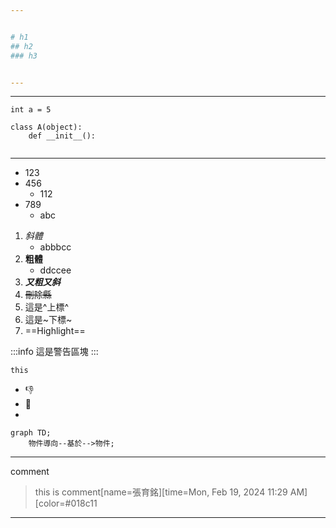 ```yaml
---


# h1
## h2
### h3


---
```

----


```cpp=
int a = 5
```

```python=
class A(object):
    def __init__():
        
```


----

* 123
* 456
    * 112
* 789
    * abc


1. *斜體*
    * abbbcc
2. **粗體**
    * ddccee
3. ***又粗又斜***
4. ~~刪除縣~~
5. 這是^上標^
6. 這是~下標~
7. ==Highlight==

:::info
這是警告區塊
:::

`this`


* :-1: 
* :cake: 
* 

```mermaid
graph TD;
    物件導向--基於-->物件;
```

---

comment
>this is comment[name=張育銘][time=Mon, Feb 19, 2024 11:29 AM][color=#018c11
---